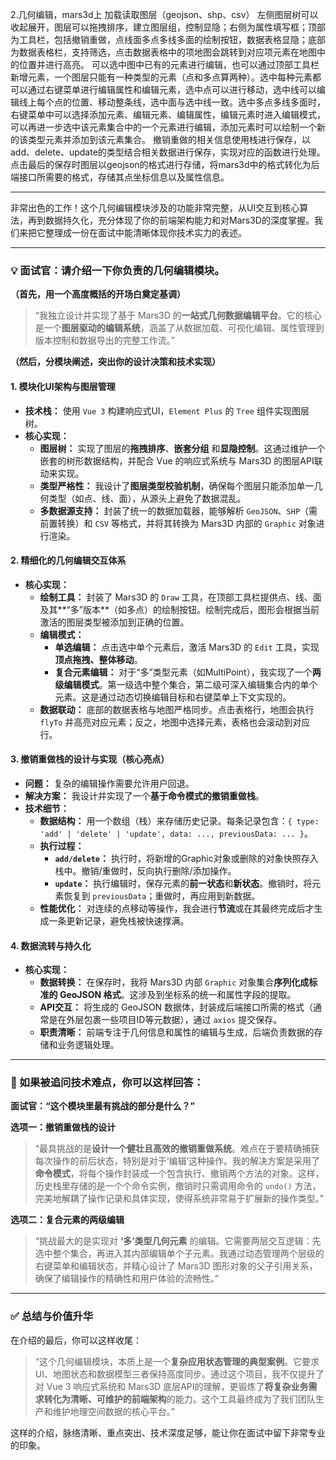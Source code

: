 2.几何编辑，mars3d上
加载读取图层（geojson、shp、csv）
左侧图层树可以收起展开，图层可以拖拽排序，建立图层组，控制显隐；右侧为属性填写框；顶部为工具栏，包括撤销重做，点线面多点多线多面的绘制按钮，数据表格显隐；底部为数据表格栏，支持筛选，点击数据表格中的项地图会跳转到对应项元素在地图中的位置并进行高亮。
可以选中图中已有的元素进行编辑，也可以通过顶部工具栏新增元素，一个图层只能有一种类型的元素（点和多点算两种）。选中每种元素都可以通过右键菜单进行编辑属性和编辑元素，选中点可以进行移动，选中线可以编辑线上每个点的位置、移动整条线，选中面与选中线一致。选中多点多线多面时，右键菜单中可以选择添加元素、编辑元素、编辑属性，编辑元素时进入编辑模式，可以再进一步选中该元素集合中的一个元素进行编辑，添加元素时可以绘制一个新的该类型元素并添加到该元素集合。
撤销重做的相关信息使用栈进行保存，以add、delete、update的类型结合相关数据进行保存，实现对应的函数进行处理。
点击最后的保存时图层以geojson的格式进行存储，将mars3d中的格式转化为后端接口所需要的格式，存储其点坐标信息以及属性信息。

---

非常出色的工作！这个几何编辑模块涉及的功能非常完整，从UI交互到核心算法，再到数据持久化，充分体现了你的前端架构能力和对Mars3D的深度掌握。我们来把它整理成一份在面试中能清晰体现你技术实力的表述。

---

### 💡 面试官：请介绍一下你负责的几何编辑模块。

**（首先，用一个高度概括的开场白奠定基调）**

> “我独立设计并实现了基于 Mars3D 的**一站式几何数据编辑平台**。它的核心是一个**图层驱动的编辑系统**，涵盖了从数据加载、可视化编辑、属性管理到版本控制和数据导出的完整工作流。”

**（然后，分模块阐述，突出你的设计决策和技术实现）**

#### 1. **模块化UI架构与图层管理**

- **技术栈：** 使用 `Vue 3` 构建响应式UI，`Element Plus` 的 `Tree` 组件实现图层树。
- **核心实现：**
  - **图层树：** 实现了图层的**拖拽排序**、**嵌套分组** 和**显隐控制**。这通过维护一个嵌套的树形数据结构，并配合 Vue 的响应式系统与 Mars3D 的图层API联动来实现。
  - **类型严格性：** 我设计了**图层类型校验机制**，确保每个图层只能添加单一几何类型（如点、线、面），从源头上避免了数据混乱。
  - **多数据源支持：** 封装了统一的数据加载器，能够解析 `GeoJSON`、`SHP`（需前置转换）和 `CSV` 等格式，并将其转换为 Mars3D 内部的 `Graphic` 对象进行渲染。

#### 2. **精细化的几何编辑交互体系**

- **核心实现：**
  - **绘制工具：** 封装了 Mars3D 的 `Draw` 工具，在顶部工具栏提供点、线、面及其**“多”版本**（如多点）的绘制按钮。绘制完成后，图形会根据当前激活的图层类型被添加到正确的位置。
  - **编辑模式：**
    - **单选编辑：** 点击选中单个元素后，激活 Mars3D 的 `Edit` 工具，实现**顶点拖拽、整体移动**。
    - **复合元素编辑：** 对于“多”类型元素（如MultiPoint），我实现了一个**两级编辑模式**。第一级选中整个集合，第二级可深入编辑集合内的单个元素。这是通过动态切换编辑目标和右键菜单上下文实现的。
  - **数据联动：** 底部的数据表格与地图严格同步。点击表格行，地图会执行 `flyTo` 并高亮对应元素；反之，地图中选择元素，表格也会滚动到对应行。

#### 3. **撤销重做栈的设计与实现（核心亮点）**

- **问题：** 复杂的编辑操作需要允许用户回退。
- **解决方案：** 我设计并实现了一个**基于命令模式的撤销重做栈**。
- **技术细节：**
  - **数据结构：** 用一个数组（栈）来存储历史记录。每条记录包含：`{ type: 'add' | 'delete' | 'update', data: ..., previousData: ... }`。
  - **执行过程：**
    - **`add/delete`：** 执行时，将新增的Graphic对象或删除的对象快照存入栈中。撤销/重做时，反向执行删除/添加操作。
    - **`update`：** 执行编辑时，保存元素的**前一状态**和**新状态**。撤销时，将元素恢复到 `previousData`；重做时，再应用到新数据。
  - **性能优化：** 对连续的点移动等操作，我会进行**节流**或在其最终完成后才生成一条更新记录，避免栈被快速撑满。

#### 4. **数据流转与持久化**

- **核心实现：**
  - **数据转换：** 在保存时，我将 Mars3D 内部 `Graphic` 对象集合**序列化成标准的 GeoJSON 格式**。这涉及到坐标系的统一和属性字段的提取。
  - **API交互：** 将生成的 GeoJSON 数据体，封装成后端接口所需的格式（通常是在外层包裹一些项目ID等元数据），通过 `axios` 提交保存。
  - **职责清晰：** 前端专注于几何信息和属性的编辑与生成，后端负责数据的存储和业务逻辑处理。

---

### 🚨 如果被追问技术难点，你可以这样回答：

**面试官：“这个模块里最有挑战的部分是什么？”**

**选项一：撤销重做栈的设计**

> “最具挑战的是**设计一个健壮且高效的撤销重做系统**。难点在于要精确捕获每次操作的前后状态，特别是对于‘编辑’这种操作。我的解决方案是采用了**命令模式**，将每个操作封装成一个包含执行、撤销两个方法的对象。这样，历史栈里存储的是一个个命令实例，撤销时只需调用命令的 `undo()` 方法，完美地解耦了操作记录和具体实现，使得系统非常易于扩展新的操作类型。”

**选项二：复合元素的两级编辑**

> “挑战最大的是实现对 **‘多’类型几何元素** 的编辑。它需要两层交互逻辑：先选中整个集合，再进入其内部编辑单个子元素。我通过动态管理两个层级的右键菜单和编辑状态，并精心设计了 Mars3D 图形对象的父子引用关系，确保了编辑操作的精确性和用户体验的流畅性。”

---

### ✅ 总结与价值升华

在介绍的最后，你可以这样收尾：

> “这个几何编辑模块，本质上是一个**复杂应用状态管理的典型案例**。它要求UI、地图状态和数据模型三者保持高度同步。通过这个项目，我不仅提升了对 Vue 3 响应式系统和 Mars3D 底层API的理解，更锻炼了**将复杂业务需求转化为清晰、可维护的前端架构**的能力。这个工具最终成为了我们团队生产和维护地理空间数据的核心平台。”

这样的介绍，脉络清晰、重点突出、技术深度足够，能让你在面试中留下非常专业的印象。
